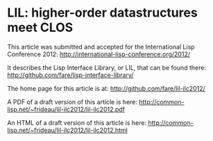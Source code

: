 LIL: higher-order datastructures meet CLOS
==========================================

This article was submitted and accepted for the International Lisp Conference 2012:
	http://international-lisp-conference.org/2012/

It describes the Lisp Interface Library, or LIL, that can be found there:
	http://github.com/fare/lisp-interface-library/

The home page for this article is at:
	http://github.com/fare/lil-ilc2012/

A PDF of a draft version of this article is here:
	http://common-lisp.net/~frideau/lil-ilc2012/lil-ilc2012.pdf

An HTML of a draft version of this article is here:
	http://common-lisp.net/~frideau/lil-ilc2012/lil-ilc2012.html
